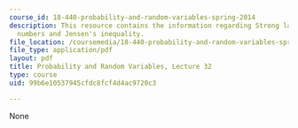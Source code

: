 ```yaml
---
course_id: 18-440-probability-and-random-variables-spring-2014
description: This resource contains the information regarding Strong law of large
  numbers and Jensen's inequality.
file_location: /coursemedia/18-440-probability-and-random-variables-spring-2014/99b6e10537945cfdc8fcf4d4ac9720c3_MIT18_440S14_Lecture32.pdf
file_type: application/pdf
layout: pdf
title: Probability and Random Variables, Lecture 32
type: course
uid: 99b6e10537945cfdc8fcf4d4ac9720c3

---
```

None